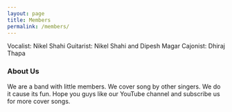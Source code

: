 ```yaml
---
layout: page
title: Members
permalink: /members/
---
```


Vocalist: Nikel Shahi
Guitarist: Nikel Shahi and Dipesh Magar
Cajonist: Dhiraj Thapa

### About Us

We are a band with little members. We cover song by other singers. We do it cause its fun. Hope you guys like our YouTube channel and subscribe us for more cover songs.

